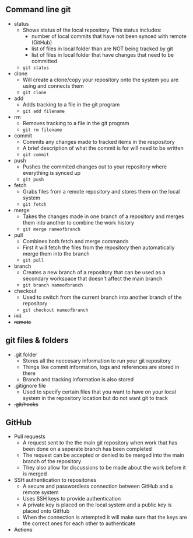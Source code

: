 ## Command line git

- status
  - Shows status of the local repository. This status includes:
    - number of local commits that have not been synced with remote (GitHub)
    - list of files in local folder than are NOT being tracked by git
    - list of files in local folder that have changes that need to be committed
  - `git status`
- clone
  - Will create a clone/copy your repository onto the system you are using and connects them
  - `git clone`
- add
  - Adds tracking to a file in the git program
  - `git add filename`
- rm
  - Removes tracking to a file in the git program
  - `git rm filename`
- commit
  - Commits any changes made to tracked items in the respository
  - A brief description of what the commit is for will need to be written
  - `git commit`
- push
  - Pushes the commited changes out to your repository where everything is synced up
  - `git push`
- fetch
  - Grabs files from a remote repository and stores them on the local system
  - `git fetch`
- merge
  - Takes the changes made in one branch of a repository and merges them into another to combine the work history
  - `git merge nameofbranch`
- pull
  - Combines both fetch and merge commands
  - First it will fetch the files from the repository then automatically merge them into the branch
  - `git pull`
- branch
  - Creates a new branch of a repository that can be used as a secondary workspace that doesn't affect the main branch
  - `git branch nameofbranch`
- checkout
  - Used to switch from the current branch into another branch of the repository
  - `git checkout nameofbranch`
- ~~init~~
- ~~remote~~

## git files & folders

- .git folder
  - Stores all the neccesary information to run your git repository
  - Things like commit information, logs and references are stored in there
  - Branch and tracking information is also stored
- .gitignore file
  - Used to specify certain files that you want to have on your local system in the repository location but do not want git to track
- ~~.git/hooks~~

## GitHub

- Pull requests
  - A request sent to the the main git repository when work that has been done on a seperate branch has been completed
  - The request can be accepted or denied to be merged into the main branch of the repository
  - They also allow for discussions to be made about the work before it is merged
- SSH authentication to repositories
  - A secure and passwordless connection between GitHub and a remote system
  - Uses SSH keys to provide authentication
  - A private key is placed on the local system and a public key is placed onto GitHub
  - When the connection is attempted it will make sure that the keys are the correct ones for each other to authenticate
- ~~Actions~~
